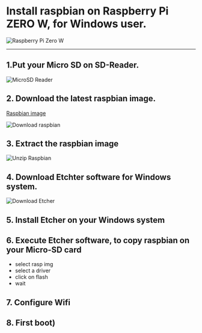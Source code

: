 # Install raspbian on Raspberry Pi ZERO W, for Windows user.
![Raspberry Pi Zero W](iot.apps/doc/img/raspberry-pi-zero-w.jpg)

---

## 1.Put your Micro SD on SD-Reader.

![MicroSD Reader](https://github.com/opendevices/iot.apps/doc/img/sd-card-reader.jpg)


## 2. Download the latest raspbian image.

[Raspbian image](https://www.raspberrypi.org/downloads/raspbian/)

![Download raspbian](https://github.com/opendevices/iot.apps/doc/img/Download-Raspbian.png)

## 3. Extract the raspbian image 

![Unzip Raspbian](https://github.com/opendevices/iot.apps/doc/img/)


## 4. Download Etchter software for Windows system.

![Download Etcher](https://github.com/opendevices/iot.apps/doc/img/Download-Etcher.png)

## 5. Install Etcher on your Windows system 

## 6. Execute Etcher software, to copy raspbian on your Micro-SD card
  - select rasp img 
  - select a driver 
  - click on flash 
  - wait

## 7. Configure Wifi 
## 8. First boot)




